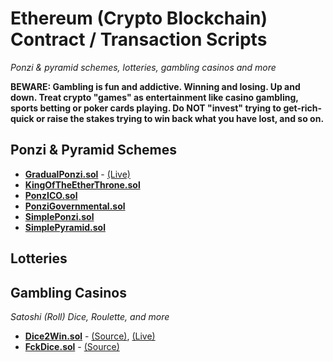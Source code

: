 # Ethereum (Crypto Blockchain) Contract / Transaction Scripts 

_Ponzi & pyramid schemes, lotteries, gambling casinos and more_


**BEWARE: Gambling is fun and addictive. Winning and losing. Up and down.
Treat crypto "games" as entertainment like casino gambling, sports betting or poker cards playing.
Do NOT "invest" trying to get-rich-quick
or raise the stakes trying to win back what you have lost, and so on.**


## Ponzi & Pyramid Schemes

- [**GradualPonzi.sol**](GradualPonzi.sol)   - [(Live)](https://etherscan.io/address/0xf89e29fd10716757d1d3d2997975c639c8750e92#code)
- [**KingOfTheEtherThrone.sol**](KingOfTheEtherThrone.sol)
- [**PonzICO.sol**](PonzICO.sol)
- [**PonziGovernmental.sol**](PonziGovernmental.sol)
- [**SimplePonzi.sol**](SimplePonzi.sol)
- [**SimplePyramid.sol**](SimplePyramid.sol)

## Lotteries


## Gambling Casinos

_Satoshi (Roll) Dice, Roulette, and more_

- [**Dice2Win.sol**](Dice2Win.sol) - [(Source)](https://github.com/dice2-win/contracts), [(Live)](https://etherscan.io/address/0xD1CEeeeee83F8bCF3BEDad437202b6154E9F5405#code)
- [**FckDice.sol**](FckDice.sol) - [(Source)](https://github.com/FCKOfficial/FCK-contracts)


